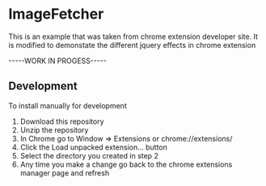 ImageFetcher
============
This is an example that was taken from chrome extension developer site.
It is modified to demonstate the different jquery effects in chrome extension

-----WORK IN PROGESS-----




Development
------------

  To install manually for development

   1. Download this repository
   2. Unzip the repository
   3. In Chrome go to Window => Extensions or chrome://extensions/
   4. Click the Load unpacked extension... button
   5. Select the directory you created in step 2
   6. Any time you make a change go back to the chrome extensions manager page and refresh
  
  
 
